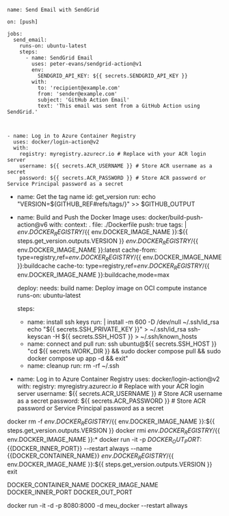 



    name: Send Email with SendGrid

    on: [push]

    jobs:
      send_email:
        runs-on: ubuntu-latest
        steps:
          - name: SendGrid Email
            uses: peter-evans/sendgrid-action@v1
            env:
              SENDGRID_API_KEY: ${{ secrets.SENDGRID_API_KEY }}
            with:
              to: 'recipient@example.com'
              from: 'sender@example.com'
              subject: 'GitHub Action Email'
              text: 'This email was sent from a GitHub Action using SendGrid.'



    - name: Log in to Azure Container Registry
      uses: docker/login-action@v2
      with:
        registry: myregistry.azurecr.io # Replace with your ACR login server
        username: ${{ secrets.ACR_USERNAME }} # Store ACR username as a secret
        password: ${{ secrets.ACR_PASSWORD }} # Store ACR password or Service Principal password as a secret





- name: Get the tag name
  id: get_version
  run: echo "VERSION=${GITHUB_REF#refs/tags/}" >> $GITHUB_OUTPUT

- name: Build and Push the Docker Image
  uses: docker/build-push-action@v6
  with:
    context: .
    file: ./Dockerfile
    push: true
    tags: |
      ${{ env.DOCKER_REGISTRY }}/${{ env.DOCKER_IMAGE_NAME }}:${{ steps.get_version.outputs.VERSION }}
      ${{ env.DOCKER_REGISTRY }}/${{ env.DOCKER_IMAGE_NAME }}:latest
    cache-from: type=registry,ref=${{ env.DOCKER_REGISTRY }}/${{ env.DOCKER_IMAGE_NAME }}:buildcache
    cache-to: type=registry,ref=${{ env.DOCKER_REGISTRY }}/${{ env.DOCKER_IMAGE_NAME }}:buildcache,mode=max




    deploy:
    needs: build
    name: Deploy image on OCI compute instance
    runs-on: ubuntu-latest

    steps:
    - name: install ssh keys
      run: |
          install -m 600 -D /dev/null ~/.ssh/id_rsa
          echo "${{ secrets.SSH_PRIVATE_KEY }}" > ~/.ssh/id_rsa
          ssh-keyscan -H ${{ secrets.SSH_HOST }} > ~/.ssh/known_hosts
    - name: connect and pull
      run: ssh ubuntu@${{ secrets.SSH_HOST }} "cd ${{ secrets.WORK_DIR }} && sudo docker  compose pull && sudo docker compose up app -d && exit"
    - name: cleanup
      run: rm -rf ~/.ssh


- name: Log in to Azure Container Registry
      uses: docker/login-action@v2
      with:
        registry: myregistry.azurecr.io # Replace with your ACR login server
        username: ${{ secrets.ACR_USERNAME }} # Store ACR username as a secret
        password: ${{ secrets.ACR_PASSWORD }} # Store ACR password or Service Principal password as a secret



docker rm -f ${{ env.DOCKER_REGISTRY }}/${{ env.DOCKER_IMAGE_NAME }}:${{ steps.get_version.outputs.VERSION }}
docker rmi ${{ env.DOCKER_REGISTRY }}/${{ env.DOCKER_IMAGE_NAME }}:*
docker run -it -p ${{DOCKER_OUT_PORT}}:${{DOCKER_INNER_PORT}} --restart always --name {{DOCKER_CONTAINER_NAME}} ${{ env.DOCKER_REGISTRY }}/${{ env.DOCKER_IMAGE_NAME }}:${{ steps.get_version.outputs.VERSION }}
exit


DOCKER_CONTAINER_NAME
DOCKER_IMAGE_NAME
DOCKER_INNER_PORT
DOCKER_OUT_PORT


docker run -it -d -p 8080:8000 -d meu_docker --restart allways 